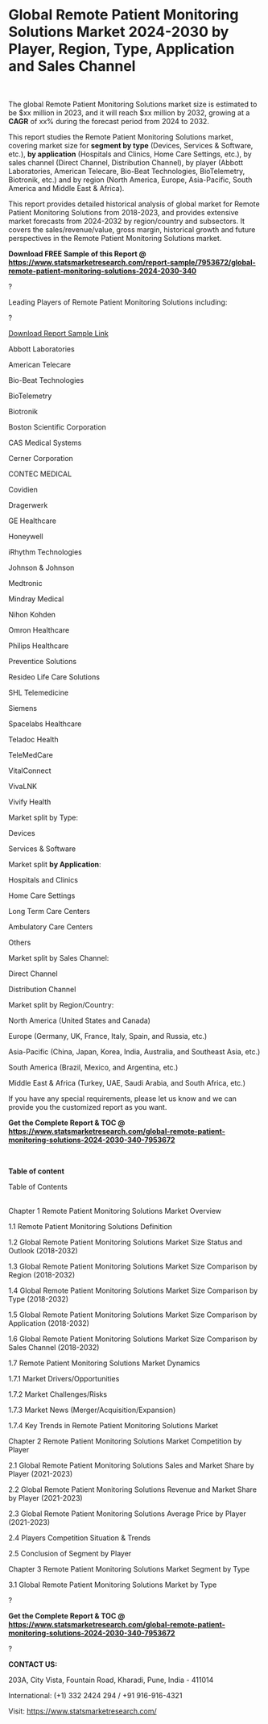 <h1>Global Remote Patient Monitoring Solutions Market 2024-2030 by Player, Region, Type, Application and Sales Channel</h1><br/><p>The global Remote Patient Monitoring Solutions market size is estimated to be $xx million in 2023, and it will reach $xx million by 2032, growing at a <strong>CAGR</strong> of xx% during the forecast period from 2024 to 2032.</p>
 
 
 
 <p>This report studies the Remote Patient Monitoring Solutions market, covering market size for <strong>segment by type</strong> (Devices, Services & Software, etc.), <strong>by application</strong> (Hospitals and Clinics, Home Care Settings, etc.), by sales channel (Direct Channel, Distribution Channel), by player (Abbott Laboratories, American Telecare, Bio-Beat Technologies, BioTelemetry, Biotronik, etc.) and by region (North America, Europe, Asia-Pacific, South America and Middle East & Africa).</p>
 
 
 
 <p>This report provides detailed historical analysis of global market for Remote Patient Monitoring Solutions from 2018-2023, and provides extensive market forecasts from 2024-2032 by region/country and subsectors. It covers the sales/revenue/value, gross margin, historical growth and future perspectives in the Remote Patient Monitoring Solutions market.</p>
 
 
 
 <div><b>Download FREE Sample of this Report @ <a href="https://www.statsmarketresearch.com/download-free-sample/7953672/global-remote-patient-monitoring-solutions-2024-2030-340">https://www.statsmarketresearch.com/report-sample/7953672/global-remote-patient-monitoring-solutions-2024-2030-340</a></b></div>
 
 
 
 <p>? </p>
 
 
 
 <p>Leading Players of Remote Patient Monitoring Solutions including:</p>
 
 
 
 <p>? </p>
 
 
 
 <p><a href="https://www.statsmarketresearch.com/download-free-sample/7953672/global-remote-patient-monitoring-solutions-2024-2030-340">Download Report Sample Link</a></p>
 
 
 
 <p>Abbott Laboratories</p>
 
 
 
 <p>American Telecare</p>
 
 
 
 <p>Bio-Beat Technologies</p>
 
 
 
 <p>BioTelemetry</p>
 
 
 
 <p>Biotronik</p>
 
 
 
 <p>Boston Scientific Corporation</p>
 
 
 
 <p>CAS Medical Systems</p>
 
 
 
 <p>Cerner Corporation</p>
 
 
 
 <p>CONTEC MEDICAL</p>
 
 
 
 <p>Covidien</p>
 
 
 
 <p>Dragerwerk</p>
 
 
 
 <p>GE Healthcare</p>
 
 
 
 <p>Honeywell</p>
 
 
 
 <p>iRhythm Technologies</p>
 
 
 
 <p>Johnson & Johnson</p>
 
 
 
 <p>Medtronic</p>
 
 
 
 <p>Mindray Medical</p>
 
 
 
 <p>Nihon Kohden</p>
 
 
 
 <p>Omron Healthcare</p>
 
 
 
 <p>Philips Healthcare</p>
 
 
 
 <p>Preventice Solutions</p>
 
 
 
 <p>Resideo Life Care Solutions</p>
 
 
 
 <p>SHL Telemedicine</p>
 
 
 
 <p>Siemens</p>
 
 
 
 <p>Spacelabs Healthcare</p>
 
 
 
 <p>Teladoc Health</p>
 
 
 
 <p>TeleMedCare</p>
 
 
 
 <p>VitalConnect</p>
 
 
 
 <p>VivaLNK</p>
 
 
 
 <p>Vivify Health</p>
 
 
 
 <p>Market split by Type:</p>
 
 
 
 <p>Devices</p>
 
 
 
 <p>Services & Software</p>
 
 
 
 <p>Market split <strong>by Application</strong>:</p>
 
 
 
 <p>Hospitals and Clinics</p>
 
 
 
 <p>Home Care Settings</p>
 
 
 
 <p>Long Term Care Centers</p>
 
 
 
 <p>Ambulatory Care Centers</p>
 
 
 
 <p>Others</p>
 
 
 
 <p>Market split by Sales Channel:</p>
 
 
 
 <p>Direct Channel</p>
 
 
 
 <p>Distribution Channel</p>
 
 
 
 <p>Market split by Region/Country:</p>
 
 
 
 <p>North America (United States and Canada)</p>
 
 
 
 <p>Europe (Germany, UK, France, Italy, Spain, and Russia, etc.)</p>
 
 
 
 <p>Asia-Pacific (China, Japan, Korea, India, Australia, and Southeast Asia, etc.)</p>
 
 
 
 <p>South America (Brazil, Mexico, and Argentina, etc.)</p>
 
 
 
 <p>Middle East & Africa (Turkey, UAE, Saudi Arabia, and South Africa, etc.)</p>
 
 
 
 <p>If you have any special requirements, please let us know and we can provide you the customized report as you want.</p>
 
 
 
 <div><b>Get the Complete Report & TOC @ <a href="https://www.statsmarketresearch.com/global-remote-patient-monitoring-solutions-2024-2030-340-7953672">https://www.statsmarketresearch.com/global-remote-patient-monitoring-solutions-2024-2030-340-7953672</a></b></div>
 
 
 
 <p><br />
 
 <b>Table of content</b></p>
 
 
 
 <p>Table of Contents<br />
 
 <br />
 
 Chapter 1 Remote Patient Monitoring Solutions Market Overview<br />
 
 1.1 Remote Patient Monitoring Solutions Definition<br />
 
 1.2 Global Remote Patient Monitoring Solutions Market Size Status and Outlook (2018-2032)<br />
 
 1.3 Global Remote Patient Monitoring Solutions Market Size Comparison by Region (2018-2032)<br />
 
 1.4 Global Remote Patient Monitoring Solutions Market Size Comparison by Type (2018-2032)<br />
 
 1.5 Global Remote Patient Monitoring Solutions Market Size Comparison by Application (2018-2032)<br />
 
 1.6 Global Remote Patient Monitoring Solutions Market Size Comparison by Sales Channel (2018-2032)<br />
 
 1.7 Remote Patient Monitoring Solutions Market Dynamics<br />
 
 1.7.1 Market Drivers/Opportunities<br />
 
 1.7.2 Market Challenges/Risks<br />
 
 1.7.3 Market News (Merger/Acquisition/Expansion)<br />
 
 1.7.4 Key Trends in Remote Patient Monitoring Solutions Market<br />
 
 Chapter 2 Remote Patient Monitoring Solutions Market Competition by Player<br />
 
 2.1 Global Remote Patient Monitoring Solutions Sales and Market Share by Player (2021-2023)<br />
 
 2.2 Global Remote Patient Monitoring Solutions Revenue and Market Share by Player (2021-2023)<br />
 
 2.3 Global Remote Patient Monitoring Solutions Average Price by Player (2021-2023)<br />
 
 2.4 Players Competition Situation & Trends<br />
 
 2.5 Conclusion of Segment by Player<br />
 
 Chapter 3 Remote Patient Monitoring Solutions Market Segment by Type<br />
 
 3.1 Global Remote Patient Monitoring Solutions Market by Type<br />
 
 ? </p>
 
 
 
 <div><b>Get the Complete Report & TOC @ <a href="https://www.statsmarketresearch.com/global-remote-patient-monitoring-solutions-2024-2030-340-7953672">https://www.statsmarketresearch.com/global-remote-patient-monitoring-solutions-2024-2030-340-7953672</a></b></div>
 
 
 
 <p>? </p>
 
 
 
 <p><b>CONTACT US:</b><br />
 
 203A, City Vista, Fountain Road, Kharadi, Pune, India - 411014<br />
 
 International: (+1) 332 2424 294 / +91 916-916-4321<br />
 
 Visit: <a href="https://www.statsmarketresearch.com/">https://www.statsmarketresearch.com/</a></p>